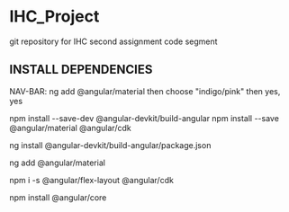 # IHC_Project
git repository for IHC second assignment code segment



## INSTALL DEPENDENCIES

NAV-BAR: ng add @angular/material then choose "indigo/pink" then yes, yes

npm install --save-dev @angular-devkit/build-angular
npm install --save @angular/material @angular/cdk

ng install @angular-devkit/build-angular/package.json

ng add @angular/material

npm i -s @angular/flex-layout @angular/cdk

npm install @angular/core
